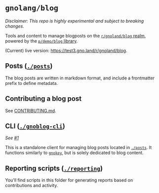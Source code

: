 # `gnolang/blog`

_Disclaimer: This repo is highly experimental and subject to breaking changes._

Tools and content to manage blogposts on the [`r/gnoland/blog` realm](https://github.com/gnolang/gno/tree/master/examples/gno.land/r/gnoland/blog),
powered by the [`p/demo/blog` library](https://github.com/gnolang/gno/tree/master/examples/gno.land/p/demo/blog).

(Current) live version: https://test3.gno.land/r/gnoland/blog.

## Posts ([`./posts`](./posts))

The blog posts are written in markdown format, and include a frontmatter prefix to define metadata.

## Contributing a blog post

See [CONTRIBUTING.md](./CONTRIBUTING.md).

## CLI ([`./gnoblog-cli`](./gnoblog-cli))

_See [#1](https://github.com/gnolang/blog/issues/1)_

This is a standalone client for managing blog posts located in [`./posts`](./posts).
It functions similarly to [`gnokey`](https://github.com/gnolang/gno/tree/master/gno.land/cmd/gnokey), but is solely dedicated to blog content.

## Reporting scripts ([`./reporting`](./reporting))

You'll find scripts in this folder for generating reports based on contributions and activity.
